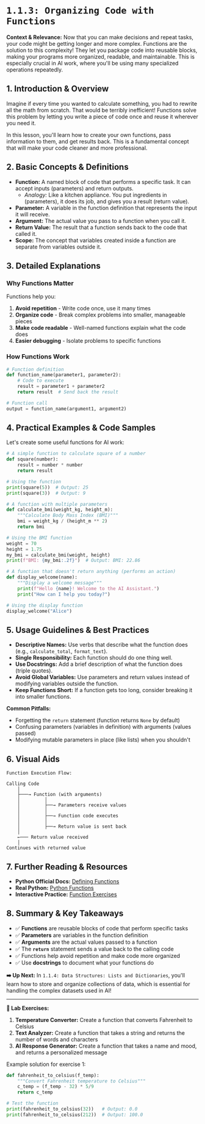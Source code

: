 # `1.1.3: Organizing Code with Functions`

**Context & Relevance:** Now that you can make decisions and repeat tasks, your code might be getting longer and more complex. Functions are the solution to this complexity! They let you package code into reusable blocks, making your programs more organized, readable, and maintainable. This is especially crucial in AI work, where you'll be using many specialized operations repeatedly.

## 1. Introduction & Overview

Imagine if every time you wanted to calculate something, you had to rewrite all the math from scratch. That would be terribly inefficient! Functions solve this problem by letting you write a piece of code once and reuse it wherever you need it.

In this lesson, you'll learn how to create your own functions, pass information to them, and get results back. This is a fundamental concept that will make your code cleaner and more professional.

## 2. Basic Concepts & Definitions

*   **Function:** A named block of code that performs a specific task. It can accept inputs (parameters) and return outputs.
    *   *Analogy:* Like a kitchen appliance. You put ingredients in (parameters), it does its job, and gives you a result (return value).
*   **Parameter:** A variable in the function definition that represents the input it will receive.
*   **Argument:** The actual value you pass to a function when you call it.
*   **Return Value:** The result that a function sends back to the code that called it.
*   **Scope:** The concept that variables created inside a function are separate from variables outside it.

## 3. Detailed Explanations

### Why Functions Matter

Functions help you:
1. **Avoid repetition** - Write code once, use it many times
2. **Organize code** - Break complex problems into smaller, manageable pieces
3. **Make code readable** - Well-named functions explain what the code does
4. **Easier debugging** - Isolate problems to specific functions

### How Functions Work

```python
# Function definition
def function_name(parameter1, parameter2):
    # Code to execute
    result = parameter1 + parameter2
    return result  # Send back the result

# Function call
output = function_name(argument1, argument2)
```

## 4. Practical Examples & Code Samples

Let's create some useful functions for AI work:

```python
# A simple function to calculate square of a number
def square(number):
    result = number * number
    return result

# Using the function
print(square(5))  # Output: 25
print(square(3))  # Output: 9

# A function with multiple parameters
def calculate_bmi(weight_kg, height_m):
    """Calculate Body Mass Index (BMI)"""
    bmi = weight_kg / (height_m ** 2)
    return bmi

# Using the BMI function
weight = 70
height = 1.75
my_bmi = calculate_bmi(weight, height)
print(f"BMI: {my_bmi:.2f}")  # Output: BMI: 22.86

# A function that doesn't return anything (performs an action)
def display_welcome(name):
    """Display a welcome message"""
    print(f"Hello {name}! Welcome to the AI Assistant.")
    print("How can I help you today?")

# Using the display function
display_welcome("Alice")
```

## 5. Usage Guidelines & Best Practices

*   **Descriptive Names:** Use verbs that describe what the function does (e.g., `calculate_total`, `format_text`).
*   **Single Responsibility:** Each function should do one thing well.
*   **Use Docstrings:** Add a brief description of what the function does (triple quotes).
*   **Avoid Global Variables:** Use parameters and return values instead of modifying variables outside the function.
*   **Keep Functions Short:** If a function gets too long, consider breaking it into smaller functions.

**Common Pitfalls:**
*   Forgetting the `return` statement (function returns `None` by default)
*   Confusing parameters (variables in definition) with arguments (values passed)
*   Modifying mutable parameters in place (like lists) when you shouldn't

## 6. Visual Aids

```
Function Execution Flow:

Calling Code
    │
    ├───→ Function (with arguments)
    │         │
    │         ├──→ Parameters receive values
    │         │
    │         ├──→ Function code executes
    │         │
    │         ├──→ Return value is sent back
    │
    ←─── Return value received
    │
Continues with returned value
```

## 7. Further Reading & Resources

*   **Python Official Docs:** [Defining Functions](https://docs.python.org/3/tutorial/controlflow.html#defining-functions)
*   **Real Python:** [Python Functions](https://realpython.com/defining-your-own-python-function/)
*   **Interactive Practice:** [Function Exercises](https://www.w3resource.com/python-exercises/python-functions-exercises.php)

## 8. Summary & Key Takeaways

*   ✅ **Functions** are reusable blocks of code that perform specific tasks
*   ✅ **Parameters** are variables in the function definition
*   ✅ **Arguments** are the actual values passed to a function
*   ✅ The **`return`** statement sends a value back to the calling code
*   ✅ Functions help avoid repetition and make code more organized
*   ✅ Use **docstrings** to document what your functions do

**➡️ Up Next:** In `1.1.4: Data Structures: Lists and Dictionaries`, you'll learn how to store and organize collections of data, which is essential for handling the complex datasets used in AI!

---

**🎯 Lab Exercises:**

1.  **Temperature Converter:** Create a function that converts Fahrenheit to Celsius
2.  **Text Analyzer:** Create a function that takes a string and returns the number of words and characters
3.  **AI Response Generator:** Create a function that takes a name and mood, and returns a personalized message

Example solution for exercise 1:
```python
def fahrenheit_to_celsius(f_temp):
    """Convert Fahrenheit temperature to Celsius"""
    c_temp = (f_temp - 32) * 5/9
    return c_temp

# Test the function
print(fahrenheit_to_celsius(32))   # Output: 0.0
print(fahrenheit_to_celsius(212))  # Output: 100.0
```